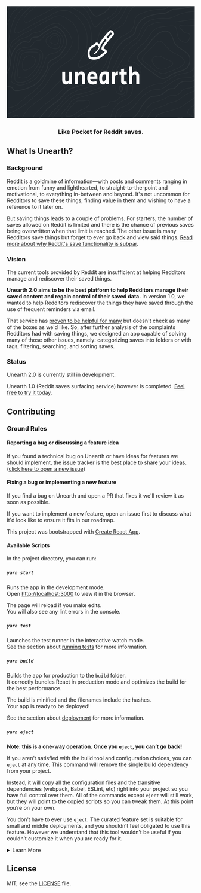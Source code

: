 <div align="center">

  <a href="https://www.tryunearth.com">
    <img src="https://raw.githubusercontent.com/cedricium/unearth/5a355e2e743eefd49ffed2f53537dbc81ef8a1ad/client/public/og-image.png" width="auto" height="300" />
  </a>

### Like Pocket for Reddit saves.

</div>

## What Is Unearth?

### Background

Reddit is a goldmine of information—with posts and comments ranging in emotion
from funny and lighthearted, to straight-to-the-point and motivational, to
everything in-between and beyond. It's not uncommon for Redditors to save these
things, finding value in them and wishing to have a reference to it later on.

But saving things leads to a couple of problems. For starters, the number of
saves allowed on Reddit is limited and there is the chance of previous saves
being overwritten when that limit is reached. The other issue is many Redditors
save things but forget to ever go back and view said things. [Read more about why
Reddit's save functionality is subpar](https://cedric.tech/blog/reddits-save-functionality-sucks/).

### Vision

The current tools provided by Reddit are insufficient at helping Redditors
manage and rediscover their saved things.

**Unearth 2.0 aims to be the best platform to help Redditors manage their
saved content and regain control of their saved data.** In version 1.0, we
wanted to help Redditors rediscover the things they have saved through the use
of frequent reminders via email.

That service has [proven to be helpful for many](https://cedric.tech/blog/unearth-diary-04-does-it-even-work/)
but doesn't check as many of the boxes as we'd like. So, after further analysis
of the complaints Redditors had with saving things, we designed an app capable
of solving many of those other issues, namely: categorizing saves into folders
or with tags, filtering, searching, and sorting saves.

### Status

Unearth 2.0 is currently still in development.

Unearth 1.0 (Reddit saves surfacing service) however is completed.
[Feel free to try it today](https://www.tryunearth.com).

## Contributing

### Ground Rules

#### Reporting a bug or discussing a feature idea

If you found a technical bug on Unearth or have ideas for features we should
implement, the issue tracker is the best place to share your ideas. ([click here
to open a new issue](https://github.com/tryunearth/server/issues/new))

#### Fixing a bug or implementing a new feature

If you find a bug on Unearth and open a PR that fixes it we'll review it as soon
as possible.

If you want to implement a new feature, open an issue first to discuss what it'd
look like to ensure it fits in our roadmap.

This project was bootstrapped with [Create React App](https://github.com/facebook/create-react-app).

#### Available Scripts

In the project directory, you can run:

##### `yarn start`

Runs the app in the development mode.<br />
Open [http://localhost:3000](http://localhost:3000) to view it in the browser.

The page will reload if you make edits.<br />
You will also see any lint errors in the console.

##### `yarn test`

Launches the test runner in the interactive watch mode.<br />
See the section about [running tests](https://facebook.github.io/create-react-app/docs/running-tests) for more information.

##### `yarn build`

Builds the app for production to the `build` folder.<br />
It correctly bundles React in production mode and optimizes the build for the best performance.

The build is minified and the filenames include the hashes.<br />
Your app is ready to be deployed!

See the section about [deployment](https://facebook.github.io/create-react-app/docs/deployment) for more information.

##### `yarn eject`

**Note: this is a one-way operation. Once you `eject`, you can’t go back!**

If you aren’t satisfied with the build tool and configuration choices, you can `eject` at any time. This command will remove the single build dependency from your project.

Instead, it will copy all the configuration files and the transitive dependencies (webpack, Babel, ESLint, etc) right into your project so you have full control over them. All of the commands except `eject` will still work, but they will point to the copied scripts so you can tweak them. At this point you’re on your own.

You don’t have to ever use `eject`. The curated feature set is suitable for small and middle deployments, and you shouldn’t feel obligated to use this feature. However we understand that this tool wouldn’t be useful if you couldn’t customize it when you are ready for it.

<details>
<summary>Learn More</summary>
You can learn more in the [Create React App documentation](https://facebook.github.io/create-react-app/docs/getting-started).

To learn React, check out the [React documentation](https://reactjs.org/).

#### Code Splitting

This section has moved here: https://facebook.github.io/create-react-app/docs/code-splitting

#### Analyzing the Bundle Size

This section has moved here: https://facebook.github.io/create-react-app/docs/analyzing-the-bundle-size

#### Making a Progressive Web App

This section has moved here: https://facebook.github.io/create-react-app/docs/making-a-progressive-web-app

#### Advanced Configuration

This section has moved here: https://facebook.github.io/create-react-app/docs/advanced-configuration

#### Deployment

This section has moved here: https://facebook.github.io/create-react-app/docs/deployment

#### `yarn build` fails to minify

This section has moved here: https://facebook.github.io/create-react-app/docs/troubleshooting#npm-run-build-fails-to-minify

</details>

## License

MIT, see the [LICENSE](./LICENSE.md) file.
